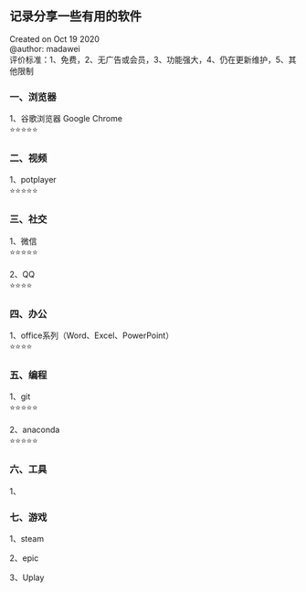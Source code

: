 ## 记录分享一些有用的软件
Created on Oct 19 2020  
@author: madawei  
评价标准：1、免费，2、无广告或会员，3、功能强大，4、仍在更新维护，5、其他限制


### 一、浏览器
1、谷歌浏览器 Google Chrome  
⭐⭐⭐⭐⭐

### 二、视频
1、potplayer  
⭐⭐⭐⭐⭐

### 三、社交
1、微信  
⭐⭐⭐⭐⭐

2、QQ  
⭐⭐⭐⭐

### 四、办公
1、office系列（Word、Excel、PowerPoint）  
⭐⭐⭐⭐

### 五、编程
1、git  
⭐⭐⭐⭐⭐

2、anaconda  
⭐⭐⭐⭐⭐

### 六、工具
1、

### 七、游戏
1、steam

2、epic

3、Uplay